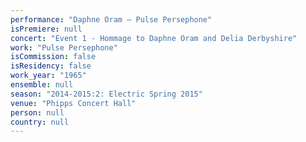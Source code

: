 ```yaml
---
performance: "Daphne Oram – Pulse Persephone"
isPremiere: null
concert: "Event 1 - Hommage to Daphne Oram and Delia Derbyshire"
work: "Pulse Persephone"
isCommission: false
isResidency: false
work_year: "1965"
ensemble: null
season: "2014-2015:2: Electric Spring 2015"
venue: "Phipps Concert Hall"
person: null
country: null
---
```


